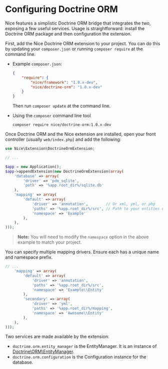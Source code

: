 Configuring Doctrine ORM
========================

Nice features a simplistic Doctrine ORM bridge that integrates the two, exposing a few useful services. Usage 
is straightforward: install the Doctrine ORM package and then configuration the extension.

First, add the Nice Doctrine ORM extension to your project. You can do this by updating your `composer.json` or
running `composer require` at the command line.

*   Example `composer.json`:

    ```json
    {
        "require": {
            "nice/framework": "1.0.x-dev",
            "nice/doctrine-orm": "1.0.x-dev"
        }
    }
    ```
    
    Then run `composer update` at the command line.
    

*   Using the `composer` command line tool

    ```
    composer require nice/doctrine-orm:1.0.x-dev
    ```

Once Doctrine ORM and the Nice extension are installed, open your front controller (usually `web/index.php`) and 
add the following:

```php
use Nice\Extension\DoctrineOrmExtension;

// ...

$app = new Application();
$app->appendExtension(new DoctrineOrmExtension(array(
    'database' => array(
        'driver' => 'pdo_sqlite',
        'path' => '%app.root_dir%/sqlite.db'
    ),
    'mapping' => array(
        'default' => array(
            'driver' => 'annotation',        // Or xml, yml, or php
            'paths' => '%app.root_dir%/src', // Path to your entities or mapping files
            'namespace' => 'Example'
        ),
    ),
)));
```

> **Note:** You will need to modify the `namespace` option in the above example to match your project.

You can specify multiple mapping drivers. Ensure each has a unique name and namespace prefix.

```php
// ...
    'mapping' => array(
        'default' => array(
            'driver' => 'annotation',
            'paths' => '%app.root_dir%/src',
            'namespace' => 'Example\\Entity'
        ),
        'secondary' => array(
            'driver' => 'yml',
            'paths' => '%app.root_dir%/mapping',
            'namespace' => 'Awesome\\Entity'
        ),
    ),
)));
```

Two services are made available by the extension:

* `doctrine.orm.entity_manager` is the EntityManager. It is an instance of 
[Doctrine\ORM\EntityManager](http://doctrine-orm.readthedocs.org/en/latest/reference/working-with-objects.html).
* `doctrine.orm.configuration` is the Configuration instance for the database.
